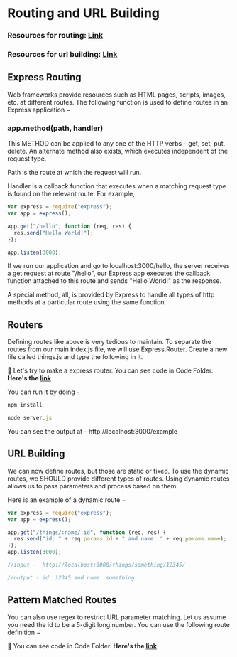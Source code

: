 # Routing and URL Building

### Resources for routing: [Link](https://www.tutorialspoint.com/expressjs/expressjs_routing.htm)

### Resources for url building: [Link](https://www.tutorialspoint.com/expressjs/expressjs_url_building.htm)

## Express Routing

Web frameworks provide resources such as HTML pages, scripts, images, etc. at different routes.
The following function is used to define routes in an Express application −

### **app.method(path, handler)**

This METHOD can be applied to any one of the HTTP verbs – get, set, put, delete. An alternate method also exists, which executes independent of the request type.

Path is the route at which the request will run.

Handler is a callback function that executes when a matching request type is found on the relevant route. For example,

```javascript
var express = require("express");
var app = express();

app.get("/hello", function (req, res) {
  res.send("Hello World!");
});

app.listen(3000);
```

If we run our application and go to localhost:3000/hello, the server receives a get request at route "/hello", our Express app executes the callback function attached to this route and sends "Hello World!" as the response.

A special method, all, is provided by Express to handle all types of http methods at a particular route using the same function.

## Routers

Defining routes like above is very tedious to maintain. To separate the routes from our main index.js file, we will use Express.Router. Create a new file called things.js and type the following in it.

📁 Let's try to make a express router. You can see code in Code Folder. **Here's the [link](https://github.com/iampavangandhi/TheNodeCourse/tree/master/03%20Expressjs/Topic3/Code/Router)**

You can run it by doing -

```javascript
npm install

node server.js
```

You can see the output at - http://localhost:3000/example

## URL Building

We can now define routes, but those are static or fixed. To use the dynamic routes, we SHOULD provide different types of routes. Using dynamic routes allows us to pass parameters and process based on them.

Here is an example of a dynamic route −

```javascript
var express = require("express");
var app = express();

app.get("/things/:name/:id", function (req, res) {
  res.send("id: " + req.params.id + " and name: " + req.params.name);
});
app.listen(3000);

//input -  http://localhost:3000/things/something/12345/

//output - id: 12345 and name: something
```

## Pattern Matched Routes

You can also use regex to restrict URL parameter matching. Let us assume you need the id to be a 5-digit long number. You can use the following route definition −

📁 You can see code in Code Folder. **Here's the [link](https://github.com/iampavangandhi/TheNodeCourse/tree/master/03%20Expressjs/Topic3/Code/URL)**
